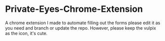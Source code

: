 # Private-Eyes-Chrome-Extension
A chrome extension I made to automate filling out the forms please edit it as you need and branch or update the repo.
However, please keep the vulpix as the icon, it's cute.
